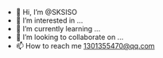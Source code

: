 - 👋 Hi, I’m @SKSISO
- 👀 I’m interested in ...
- 🌱 I’m currently learning ...
- 💞️ I’m looking to collaborate on ...
- 📫 How to reach me 1301355470@qq.com

<!---
SKSISO/SKSISO is a ✨ special ✨ repository because its `README.md` (this file) appears on your GitHub profile.
You can click the Preview link to take a look at your changes.
--->
